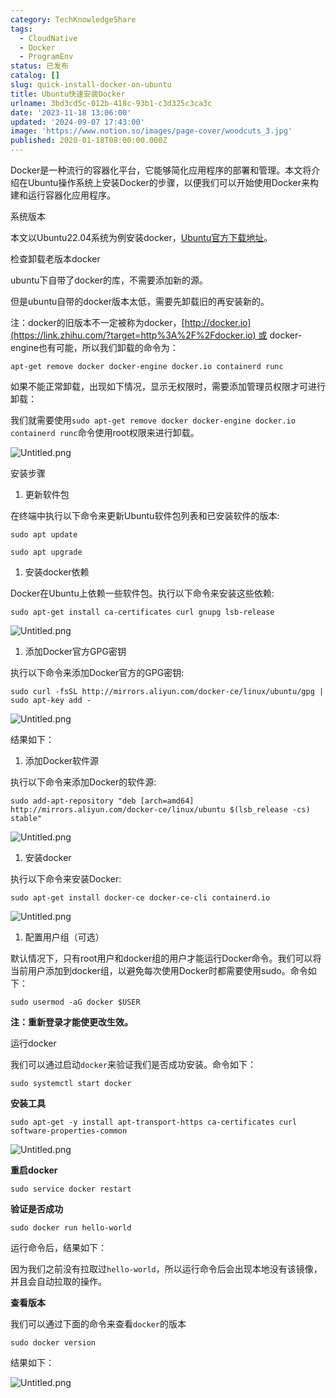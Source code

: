 ```yaml
---
category: TechKnowledgeShare
tags:
  - CloudNative
  - Docker
  - ProgramEnv
status: 已发布
catalog: []
slug: quick-install-docker-on-ubuntu
title: Ubuntu快速安装Docker
urlname: 3bd3cd5c-012b-418c-93b1-c3d325c3ca3c
date: '2023-11-18 13:06:00'
updated: '2024-09-07 17:43:00'
image: 'https://www.notion.so/images/page-cover/woodcuts_3.jpg'
published: 2020-01-18T08:00:00.000Z
---
```


Docker是一种流行的容器化平台，它能够简化应用程序的部署和管理。本文将介绍在Ubuntu操作系统上安装Docker的步骤，以便我们可以开始使用Docker来构建和运行容器化应用程序。


系统版本


本文以Ubuntu22.04系统为例安装docker，[Ubuntu官方下载地址](https://link.zhihu.com/?target=https%3A%2F%2Fubuntu.com%2Fdownload)。


检查卸载老版本docker


ubuntu下自带了docker的库，不需要添加新的源。


但是ubuntu自带的docker版本太低，需要先卸载旧的再安装新的。


注：docker的旧版本不一定被称为docker，[http://docker.io](https://link.zhihu.com/?target=http%3A%2F%2Fdocker.io) 或 docker-engine也有可能，所以我们卸载的命令为：


`apt-get remove docker docker-engine docker.io containerd runc`


如果不能正常卸载，出现如下情况，显示无权限时，需要添加管理员权限才可进行卸载：


我们就需要使用`sudo apt-get remove docker docker-engine docker.io containerd runc`命令使用root权限来进行卸载。


![Untitled.png](https://prod-files-secure.s3.us-west-2.amazonaws.com/5d24fe63-e567-4804-86f9-9fdc62e13082/39952d0f-7851-4550-b715-72a33876c773/Untitled.png?X-Amz-Algorithm=AWS4-HMAC-SHA256&X-Amz-Content-Sha256=UNSIGNED-PAYLOAD&X-Amz-Credential=ASIAZI2LB4664DPWF3GO%2F20250214%2Fus-west-2%2Fs3%2Faws4_request&X-Amz-Date=20250214T213311Z&X-Amz-Expires=3600&X-Amz-Security-Token=IQoJb3JpZ2luX2VjEA0aCXVzLXdlc3QtMiJGMEQCIADqiud3Jmy5eoxFwjPeGb8z36Ffq8S8p7OxHxPEzDjfAiBY12OIN7dwMANKR8ki%2BDX%2BqtxH4z858KIMqv2NQiAfHir%2FAwg2EAAaDDYzNzQyMzE4MzgwNSIM98uWVbM3tOwBDJywKtwDB7ym2ip5ddQrOl1CA4oGvU05LIgbtMJDtJXj3G6lGDx1AjSqaPOVtNXbREq4ybcQHVvOBc6eGX29ViQlFS%2FHZ1mSjrNnpbzwSSpzEYJK%2FUqIpPXnOS65mRWGeRddGKH59LAfpMJfxZAYcPX8GDcBz0HMP1qrJrVjT4i%2BsbqyuMEb38y3giDjOiVCf9ESVvSDCrr5KqRMbBKBtZQW6y2mJxbLAW7%2BbiexkZMt871ofXkVgVOc6EnmAiWLuTSk8%2FFX6F4zHFLlYaYmPcnJSJSv6KIdgE0hi3vgb8hWVMNDiRaYkdyJm5%2BUcnoJCyyjD26ievnZ8IHVfjhKhYldsP%2FU7JFKsXeAxPoj86htRwME3onzs7Mh9FTlhGUQt2mqzhNm7yU6EfA3Xea9AOTbdETWCuyMEfP53EV%2BCTbmOIOSYttSEKySKvo3AsQFsIEy4pvoZbtmSuk7r1VSOYA2jOQ80aRSM5gpKXQpSRMd54dA71wnDJRoYKPTavRFHcmbSlPdv983Y7EYtlsTDf9Xv%2BzWvz9E%2F8swsuaOYi%2BQmkpWada0nPVU4wSB8O%2FNmw9yZAVhbDK9HKL%2Bjo057P7MIfUQHe8DyxFOBE5wT%2FiUzuvh7bJ5yFTmeDNX%2FGxzM0Iwm9C%2BvQY6pgGWaODCqpxK5mV7%2F7k12mmfMSeinFKkmRQpdD1X0DGrPhYZakY23kwdsFtfw80L5p3mESC%2F8MzigGmEuJF7sSllCx%2FsKxu0l54jcICDXF4jdARYHX7dRbu9pgECbu92WhoJYN5dqvvd8BHo3JJcFGb%2FTpUfcM%2FuS34LOUByRsOB4HGVjWj0WfzDTutU4H62BfNfJ%2BZ3gE7Ayd65hSUXz75MIvqEYw2m&X-Amz-Signature=8c96543505ccc3aef68b1ae5dff087b9e9d4ae0de5e8aa9912845f7da08c316e&X-Amz-SignedHeaders=host&x-id=GetObject)


安装步骤

1. 更新软件包

在终端中执行以下命令来更新Ubuntu软件包列表和已安装软件的版本:


`sudo apt update`


`sudo apt upgrade`

1. 安装docker依赖

Docker在Ubuntu上依赖一些软件包。执行以下命令来安装这些依赖:


`sudo apt-get install ca-certificates curl gnupg lsb-release`


![Untitled.png](https://prod-files-secure.s3.us-west-2.amazonaws.com/5d24fe63-e567-4804-86f9-9fdc62e13082/b5a549a8-6621-4824-a151-93e8b0592f14/Untitled.png?X-Amz-Algorithm=AWS4-HMAC-SHA256&X-Amz-Content-Sha256=UNSIGNED-PAYLOAD&X-Amz-Credential=ASIAZI2LB4664DPWF3GO%2F20250214%2Fus-west-2%2Fs3%2Faws4_request&X-Amz-Date=20250214T213311Z&X-Amz-Expires=3600&X-Amz-Security-Token=IQoJb3JpZ2luX2VjEA0aCXVzLXdlc3QtMiJGMEQCIADqiud3Jmy5eoxFwjPeGb8z36Ffq8S8p7OxHxPEzDjfAiBY12OIN7dwMANKR8ki%2BDX%2BqtxH4z858KIMqv2NQiAfHir%2FAwg2EAAaDDYzNzQyMzE4MzgwNSIM98uWVbM3tOwBDJywKtwDB7ym2ip5ddQrOl1CA4oGvU05LIgbtMJDtJXj3G6lGDx1AjSqaPOVtNXbREq4ybcQHVvOBc6eGX29ViQlFS%2FHZ1mSjrNnpbzwSSpzEYJK%2FUqIpPXnOS65mRWGeRddGKH59LAfpMJfxZAYcPX8GDcBz0HMP1qrJrVjT4i%2BsbqyuMEb38y3giDjOiVCf9ESVvSDCrr5KqRMbBKBtZQW6y2mJxbLAW7%2BbiexkZMt871ofXkVgVOc6EnmAiWLuTSk8%2FFX6F4zHFLlYaYmPcnJSJSv6KIdgE0hi3vgb8hWVMNDiRaYkdyJm5%2BUcnoJCyyjD26ievnZ8IHVfjhKhYldsP%2FU7JFKsXeAxPoj86htRwME3onzs7Mh9FTlhGUQt2mqzhNm7yU6EfA3Xea9AOTbdETWCuyMEfP53EV%2BCTbmOIOSYttSEKySKvo3AsQFsIEy4pvoZbtmSuk7r1VSOYA2jOQ80aRSM5gpKXQpSRMd54dA71wnDJRoYKPTavRFHcmbSlPdv983Y7EYtlsTDf9Xv%2BzWvz9E%2F8swsuaOYi%2BQmkpWada0nPVU4wSB8O%2FNmw9yZAVhbDK9HKL%2Bjo057P7MIfUQHe8DyxFOBE5wT%2FiUzuvh7bJ5yFTmeDNX%2FGxzM0Iwm9C%2BvQY6pgGWaODCqpxK5mV7%2F7k12mmfMSeinFKkmRQpdD1X0DGrPhYZakY23kwdsFtfw80L5p3mESC%2F8MzigGmEuJF7sSllCx%2FsKxu0l54jcICDXF4jdARYHX7dRbu9pgECbu92WhoJYN5dqvvd8BHo3JJcFGb%2FTpUfcM%2FuS34LOUByRsOB4HGVjWj0WfzDTutU4H62BfNfJ%2BZ3gE7Ayd65hSUXz75MIvqEYw2m&X-Amz-Signature=80044e951e00694ddc702f5e729e845c3d0a900bc886ec99a7f8acd679079987&X-Amz-SignedHeaders=host&x-id=GetObject)

1. 添加Docker官方GPG密钥

执行以下命令来添加Docker官方的GPG密钥:


`sudo curl -fsSL http://mirrors.aliyun.com/docker-ce/linux/ubuntu/gpg | sudo apt-key add -`


![Untitled.png](https://prod-files-secure.s3.us-west-2.amazonaws.com/5d24fe63-e567-4804-86f9-9fdc62e13082/98014b5e-f5b7-4b16-804e-ab6917971bd3/Untitled.png?X-Amz-Algorithm=AWS4-HMAC-SHA256&X-Amz-Content-Sha256=UNSIGNED-PAYLOAD&X-Amz-Credential=ASIAZI2LB4664DPWF3GO%2F20250214%2Fus-west-2%2Fs3%2Faws4_request&X-Amz-Date=20250214T213311Z&X-Amz-Expires=3600&X-Amz-Security-Token=IQoJb3JpZ2luX2VjEA0aCXVzLXdlc3QtMiJGMEQCIADqiud3Jmy5eoxFwjPeGb8z36Ffq8S8p7OxHxPEzDjfAiBY12OIN7dwMANKR8ki%2BDX%2BqtxH4z858KIMqv2NQiAfHir%2FAwg2EAAaDDYzNzQyMzE4MzgwNSIM98uWVbM3tOwBDJywKtwDB7ym2ip5ddQrOl1CA4oGvU05LIgbtMJDtJXj3G6lGDx1AjSqaPOVtNXbREq4ybcQHVvOBc6eGX29ViQlFS%2FHZ1mSjrNnpbzwSSpzEYJK%2FUqIpPXnOS65mRWGeRddGKH59LAfpMJfxZAYcPX8GDcBz0HMP1qrJrVjT4i%2BsbqyuMEb38y3giDjOiVCf9ESVvSDCrr5KqRMbBKBtZQW6y2mJxbLAW7%2BbiexkZMt871ofXkVgVOc6EnmAiWLuTSk8%2FFX6F4zHFLlYaYmPcnJSJSv6KIdgE0hi3vgb8hWVMNDiRaYkdyJm5%2BUcnoJCyyjD26ievnZ8IHVfjhKhYldsP%2FU7JFKsXeAxPoj86htRwME3onzs7Mh9FTlhGUQt2mqzhNm7yU6EfA3Xea9AOTbdETWCuyMEfP53EV%2BCTbmOIOSYttSEKySKvo3AsQFsIEy4pvoZbtmSuk7r1VSOYA2jOQ80aRSM5gpKXQpSRMd54dA71wnDJRoYKPTavRFHcmbSlPdv983Y7EYtlsTDf9Xv%2BzWvz9E%2F8swsuaOYi%2BQmkpWada0nPVU4wSB8O%2FNmw9yZAVhbDK9HKL%2Bjo057P7MIfUQHe8DyxFOBE5wT%2FiUzuvh7bJ5yFTmeDNX%2FGxzM0Iwm9C%2BvQY6pgGWaODCqpxK5mV7%2F7k12mmfMSeinFKkmRQpdD1X0DGrPhYZakY23kwdsFtfw80L5p3mESC%2F8MzigGmEuJF7sSllCx%2FsKxu0l54jcICDXF4jdARYHX7dRbu9pgECbu92WhoJYN5dqvvd8BHo3JJcFGb%2FTpUfcM%2FuS34LOUByRsOB4HGVjWj0WfzDTutU4H62BfNfJ%2BZ3gE7Ayd65hSUXz75MIvqEYw2m&X-Amz-Signature=6c9eaf3e4592c9057ad101615063545ad40b7f83a21dc96b4890f86dab335609&X-Amz-SignedHeaders=host&x-id=GetObject)


结果如下：

1. 添加Docker软件源

执行以下命令来添加Docker的软件源:


`sudo add-apt-repository "deb [arch=amd64] http://mirrors.aliyun.com/docker-ce/linux/ubuntu $(lsb_release -cs) stable"`


![Untitled.png](https://prod-files-secure.s3.us-west-2.amazonaws.com/5d24fe63-e567-4804-86f9-9fdc62e13082/7fc5bdbe-9d4c-48b8-ba03-3309380f47ba/Untitled.png?X-Amz-Algorithm=AWS4-HMAC-SHA256&X-Amz-Content-Sha256=UNSIGNED-PAYLOAD&X-Amz-Credential=ASIAZI2LB4664DPWF3GO%2F20250214%2Fus-west-2%2Fs3%2Faws4_request&X-Amz-Date=20250214T213311Z&X-Amz-Expires=3600&X-Amz-Security-Token=IQoJb3JpZ2luX2VjEA0aCXVzLXdlc3QtMiJGMEQCIADqiud3Jmy5eoxFwjPeGb8z36Ffq8S8p7OxHxPEzDjfAiBY12OIN7dwMANKR8ki%2BDX%2BqtxH4z858KIMqv2NQiAfHir%2FAwg2EAAaDDYzNzQyMzE4MzgwNSIM98uWVbM3tOwBDJywKtwDB7ym2ip5ddQrOl1CA4oGvU05LIgbtMJDtJXj3G6lGDx1AjSqaPOVtNXbREq4ybcQHVvOBc6eGX29ViQlFS%2FHZ1mSjrNnpbzwSSpzEYJK%2FUqIpPXnOS65mRWGeRddGKH59LAfpMJfxZAYcPX8GDcBz0HMP1qrJrVjT4i%2BsbqyuMEb38y3giDjOiVCf9ESVvSDCrr5KqRMbBKBtZQW6y2mJxbLAW7%2BbiexkZMt871ofXkVgVOc6EnmAiWLuTSk8%2FFX6F4zHFLlYaYmPcnJSJSv6KIdgE0hi3vgb8hWVMNDiRaYkdyJm5%2BUcnoJCyyjD26ievnZ8IHVfjhKhYldsP%2FU7JFKsXeAxPoj86htRwME3onzs7Mh9FTlhGUQt2mqzhNm7yU6EfA3Xea9AOTbdETWCuyMEfP53EV%2BCTbmOIOSYttSEKySKvo3AsQFsIEy4pvoZbtmSuk7r1VSOYA2jOQ80aRSM5gpKXQpSRMd54dA71wnDJRoYKPTavRFHcmbSlPdv983Y7EYtlsTDf9Xv%2BzWvz9E%2F8swsuaOYi%2BQmkpWada0nPVU4wSB8O%2FNmw9yZAVhbDK9HKL%2Bjo057P7MIfUQHe8DyxFOBE5wT%2FiUzuvh7bJ5yFTmeDNX%2FGxzM0Iwm9C%2BvQY6pgGWaODCqpxK5mV7%2F7k12mmfMSeinFKkmRQpdD1X0DGrPhYZakY23kwdsFtfw80L5p3mESC%2F8MzigGmEuJF7sSllCx%2FsKxu0l54jcICDXF4jdARYHX7dRbu9pgECbu92WhoJYN5dqvvd8BHo3JJcFGb%2FTpUfcM%2FuS34LOUByRsOB4HGVjWj0WfzDTutU4H62BfNfJ%2BZ3gE7Ayd65hSUXz75MIvqEYw2m&X-Amz-Signature=ef5e70ac9b8e61425119a74737d61fa35884173aaa3b0f851769270c3285d300&X-Amz-SignedHeaders=host&x-id=GetObject)

1. 安装docker

执行以下命令来安装Docker:


`sudo apt-get install docker-ce docker-ce-cli containerd.io`


![Untitled.png](https://prod-files-secure.s3.us-west-2.amazonaws.com/5d24fe63-e567-4804-86f9-9fdc62e13082/d5ede442-ffc5-49c3-a76a-76559a797244/Untitled.png?X-Amz-Algorithm=AWS4-HMAC-SHA256&X-Amz-Content-Sha256=UNSIGNED-PAYLOAD&X-Amz-Credential=ASIAZI2LB4664DPWF3GO%2F20250214%2Fus-west-2%2Fs3%2Faws4_request&X-Amz-Date=20250214T213311Z&X-Amz-Expires=3600&X-Amz-Security-Token=IQoJb3JpZ2luX2VjEA0aCXVzLXdlc3QtMiJGMEQCIADqiud3Jmy5eoxFwjPeGb8z36Ffq8S8p7OxHxPEzDjfAiBY12OIN7dwMANKR8ki%2BDX%2BqtxH4z858KIMqv2NQiAfHir%2FAwg2EAAaDDYzNzQyMzE4MzgwNSIM98uWVbM3tOwBDJywKtwDB7ym2ip5ddQrOl1CA4oGvU05LIgbtMJDtJXj3G6lGDx1AjSqaPOVtNXbREq4ybcQHVvOBc6eGX29ViQlFS%2FHZ1mSjrNnpbzwSSpzEYJK%2FUqIpPXnOS65mRWGeRddGKH59LAfpMJfxZAYcPX8GDcBz0HMP1qrJrVjT4i%2BsbqyuMEb38y3giDjOiVCf9ESVvSDCrr5KqRMbBKBtZQW6y2mJxbLAW7%2BbiexkZMt871ofXkVgVOc6EnmAiWLuTSk8%2FFX6F4zHFLlYaYmPcnJSJSv6KIdgE0hi3vgb8hWVMNDiRaYkdyJm5%2BUcnoJCyyjD26ievnZ8IHVfjhKhYldsP%2FU7JFKsXeAxPoj86htRwME3onzs7Mh9FTlhGUQt2mqzhNm7yU6EfA3Xea9AOTbdETWCuyMEfP53EV%2BCTbmOIOSYttSEKySKvo3AsQFsIEy4pvoZbtmSuk7r1VSOYA2jOQ80aRSM5gpKXQpSRMd54dA71wnDJRoYKPTavRFHcmbSlPdv983Y7EYtlsTDf9Xv%2BzWvz9E%2F8swsuaOYi%2BQmkpWada0nPVU4wSB8O%2FNmw9yZAVhbDK9HKL%2Bjo057P7MIfUQHe8DyxFOBE5wT%2FiUzuvh7bJ5yFTmeDNX%2FGxzM0Iwm9C%2BvQY6pgGWaODCqpxK5mV7%2F7k12mmfMSeinFKkmRQpdD1X0DGrPhYZakY23kwdsFtfw80L5p3mESC%2F8MzigGmEuJF7sSllCx%2FsKxu0l54jcICDXF4jdARYHX7dRbu9pgECbu92WhoJYN5dqvvd8BHo3JJcFGb%2FTpUfcM%2FuS34LOUByRsOB4HGVjWj0WfzDTutU4H62BfNfJ%2BZ3gE7Ayd65hSUXz75MIvqEYw2m&X-Amz-Signature=80599c67aba0946dde664efcda87d993b810126e46928977f655c17dc4adc14f&X-Amz-SignedHeaders=host&x-id=GetObject)

1. 配置用户组（可选）

默认情况下，只有root用户和docker组的用户才能运行Docker命令。我们可以将当前用户添加到docker组，以避免每次使用Docker时都需要使用sudo。命令如下：


`sudo usermod -aG docker $USER`


**注：重新登录才能使更改生效。**


运行docker


我们可以通过启动`docker`来验证我们是否成功安装。命令如下：


`sudo systemctl start docker`


**安装工具**


`sudo apt-get -y install apt-transport-https ca-certificates curl software-properties-common`


![Untitled.png](https://prod-files-secure.s3.us-west-2.amazonaws.com/5d24fe63-e567-4804-86f9-9fdc62e13082/0c3615c1-94db-46f5-9743-68bb221a9964/Untitled.png?X-Amz-Algorithm=AWS4-HMAC-SHA256&X-Amz-Content-Sha256=UNSIGNED-PAYLOAD&X-Amz-Credential=ASIAZI2LB4664DPWF3GO%2F20250214%2Fus-west-2%2Fs3%2Faws4_request&X-Amz-Date=20250214T213311Z&X-Amz-Expires=3600&X-Amz-Security-Token=IQoJb3JpZ2luX2VjEA0aCXVzLXdlc3QtMiJGMEQCIADqiud3Jmy5eoxFwjPeGb8z36Ffq8S8p7OxHxPEzDjfAiBY12OIN7dwMANKR8ki%2BDX%2BqtxH4z858KIMqv2NQiAfHir%2FAwg2EAAaDDYzNzQyMzE4MzgwNSIM98uWVbM3tOwBDJywKtwDB7ym2ip5ddQrOl1CA4oGvU05LIgbtMJDtJXj3G6lGDx1AjSqaPOVtNXbREq4ybcQHVvOBc6eGX29ViQlFS%2FHZ1mSjrNnpbzwSSpzEYJK%2FUqIpPXnOS65mRWGeRddGKH59LAfpMJfxZAYcPX8GDcBz0HMP1qrJrVjT4i%2BsbqyuMEb38y3giDjOiVCf9ESVvSDCrr5KqRMbBKBtZQW6y2mJxbLAW7%2BbiexkZMt871ofXkVgVOc6EnmAiWLuTSk8%2FFX6F4zHFLlYaYmPcnJSJSv6KIdgE0hi3vgb8hWVMNDiRaYkdyJm5%2BUcnoJCyyjD26ievnZ8IHVfjhKhYldsP%2FU7JFKsXeAxPoj86htRwME3onzs7Mh9FTlhGUQt2mqzhNm7yU6EfA3Xea9AOTbdETWCuyMEfP53EV%2BCTbmOIOSYttSEKySKvo3AsQFsIEy4pvoZbtmSuk7r1VSOYA2jOQ80aRSM5gpKXQpSRMd54dA71wnDJRoYKPTavRFHcmbSlPdv983Y7EYtlsTDf9Xv%2BzWvz9E%2F8swsuaOYi%2BQmkpWada0nPVU4wSB8O%2FNmw9yZAVhbDK9HKL%2Bjo057P7MIfUQHe8DyxFOBE5wT%2FiUzuvh7bJ5yFTmeDNX%2FGxzM0Iwm9C%2BvQY6pgGWaODCqpxK5mV7%2F7k12mmfMSeinFKkmRQpdD1X0DGrPhYZakY23kwdsFtfw80L5p3mESC%2F8MzigGmEuJF7sSllCx%2FsKxu0l54jcICDXF4jdARYHX7dRbu9pgECbu92WhoJYN5dqvvd8BHo3JJcFGb%2FTpUfcM%2FuS34LOUByRsOB4HGVjWj0WfzDTutU4H62BfNfJ%2BZ3gE7Ayd65hSUXz75MIvqEYw2m&X-Amz-Signature=dd1fb144fe207a6ad5bbc638251633aefd97c458aea88a64dc82ad755a1a0be8&X-Amz-SignedHeaders=host&x-id=GetObject)


**重启docker**


`sudo service docker restart`


**验证是否成功**


`sudo docker run hello-world`


运行命令后，结果如下：


因为我们之前没有拉取过`hello-world`，所以运行命令后会出现本地没有该镜像，并且会自动拉取的操作。


**查看版本**


我们可以通过下面的命令来查看`docker`的版本


`sudo docker version`


结果如下：


![Untitled.png](https://prod-files-secure.s3.us-west-2.amazonaws.com/5d24fe63-e567-4804-86f9-9fdc62e13082/efdb509a-3c1e-41a3-91ee-a1bd88793688/Untitled.png?X-Amz-Algorithm=AWS4-HMAC-SHA256&X-Amz-Content-Sha256=UNSIGNED-PAYLOAD&X-Amz-Credential=ASIAZI2LB4664DPWF3GO%2F20250214%2Fus-west-2%2Fs3%2Faws4_request&X-Amz-Date=20250214T213311Z&X-Amz-Expires=3600&X-Amz-Security-Token=IQoJb3JpZ2luX2VjEA0aCXVzLXdlc3QtMiJGMEQCIADqiud3Jmy5eoxFwjPeGb8z36Ffq8S8p7OxHxPEzDjfAiBY12OIN7dwMANKR8ki%2BDX%2BqtxH4z858KIMqv2NQiAfHir%2FAwg2EAAaDDYzNzQyMzE4MzgwNSIM98uWVbM3tOwBDJywKtwDB7ym2ip5ddQrOl1CA4oGvU05LIgbtMJDtJXj3G6lGDx1AjSqaPOVtNXbREq4ybcQHVvOBc6eGX29ViQlFS%2FHZ1mSjrNnpbzwSSpzEYJK%2FUqIpPXnOS65mRWGeRddGKH59LAfpMJfxZAYcPX8GDcBz0HMP1qrJrVjT4i%2BsbqyuMEb38y3giDjOiVCf9ESVvSDCrr5KqRMbBKBtZQW6y2mJxbLAW7%2BbiexkZMt871ofXkVgVOc6EnmAiWLuTSk8%2FFX6F4zHFLlYaYmPcnJSJSv6KIdgE0hi3vgb8hWVMNDiRaYkdyJm5%2BUcnoJCyyjD26ievnZ8IHVfjhKhYldsP%2FU7JFKsXeAxPoj86htRwME3onzs7Mh9FTlhGUQt2mqzhNm7yU6EfA3Xea9AOTbdETWCuyMEfP53EV%2BCTbmOIOSYttSEKySKvo3AsQFsIEy4pvoZbtmSuk7r1VSOYA2jOQ80aRSM5gpKXQpSRMd54dA71wnDJRoYKPTavRFHcmbSlPdv983Y7EYtlsTDf9Xv%2BzWvz9E%2F8swsuaOYi%2BQmkpWada0nPVU4wSB8O%2FNmw9yZAVhbDK9HKL%2Bjo057P7MIfUQHe8DyxFOBE5wT%2FiUzuvh7bJ5yFTmeDNX%2FGxzM0Iwm9C%2BvQY6pgGWaODCqpxK5mV7%2F7k12mmfMSeinFKkmRQpdD1X0DGrPhYZakY23kwdsFtfw80L5p3mESC%2F8MzigGmEuJF7sSllCx%2FsKxu0l54jcICDXF4jdARYHX7dRbu9pgECbu92WhoJYN5dqvvd8BHo3JJcFGb%2FTpUfcM%2FuS34LOUByRsOB4HGVjWj0WfzDTutU4H62BfNfJ%2BZ3gE7Ayd65hSUXz75MIvqEYw2m&X-Amz-Signature=5e42b62d1d5c8cddd909734a5feb162e41c10d23fb58a9764cd882a07181d2e4&X-Amz-SignedHeaders=host&x-id=GetObject)

